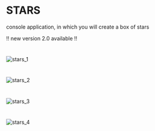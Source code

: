 #  STARS

console application, in which you will create a box of stars

!! new version 2.0 available !!

#
![stars_1](https://user-images.githubusercontent.com/114512559/201943202-aab92c15-8568-4d6e-bd5d-5551a6d1ecc9.png)
#
![stars_2](https://user-images.githubusercontent.com/114512559/201943207-6035f654-14cd-457c-89db-e42b9e84f31a.png)
#
![stars_3](https://user-images.githubusercontent.com/114512559/201943215-617957f6-c9e0-49c1-b963-b06811639de9.png)
#
![stars_4](https://user-images.githubusercontent.com/114512559/201943224-215dfa40-ce07-45c5-b458-85548f3b2b8d.png)
